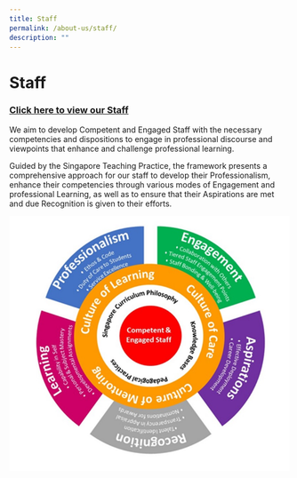 ```yaml
---
title: Staff
permalink: /about-us/staff/
description: ""
---
```

# Staff
### [Click here to view our Staff ](https://docs.google.com/spreadsheets/d/1UKGIL8hq6YPdiryjl6FsA6lP0jq8G_02xEKwe9Jxhcw/edit#gid=1772193230)


We aim to develop Competent and Engaged Staff with the necessary competencies and dispositions to engage in professional discourse and viewpoints that enhance and challenge professional learning.

Guided by the Singapore Teaching Practice, the framework presents a comprehensive approach for our staff to develop their Professionalism, enhance their competencies through various modes of Engagement and professional Learning, as well as to ensure that their Aspirations are met and due Recognition is given to their efforts.

![](/images/About%20Us/stafflearningengagement.jpg)


